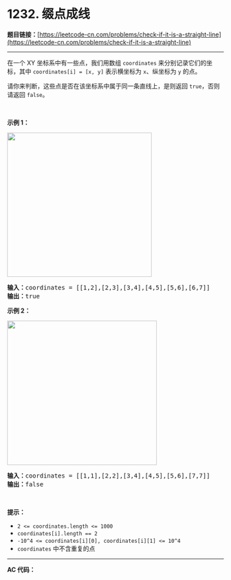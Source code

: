 # 1232. 缀点成线

**题目链接：**[https://leetcode-cn.com/problems/check-if-it-is-a-straight-line](https://leetcode-cn.com/problems/check-if-it-is-a-straight-line)

---

<div class="content__1Y2H">
 <div class="notranslate">
  <p>在一个&nbsp;XY 坐标系中有一些点，我们用数组&nbsp;<code>coordinates</code>&nbsp;来分别记录它们的坐标，其中&nbsp;<code>coordinates[i] = [x, y]</code>&nbsp;表示横坐标为 <code>x</code>、纵坐标为 <code>y</code>&nbsp;的点。</p> 
  <p>请你来判断，这些点是否在该坐标系中属于同一条直线上，是则返回 <code>true</code>，否则请返回 <code>false</code>。</p> 
  <p>&nbsp;</p> 
  <p><strong>示例 1：</strong></p> 
  <p><img style="height: 336px; width: 336px;" src="https://assets.leetcode-cn.com/aliyun-lc-upload/uploads/2019/10/19/untitled-diagram-2.jpg" alt=""></p> 
  <pre class="language-text"><strong>输入：</strong>coordinates = [[1,2],[2,3],[3,4],[4,5],[5,6],[6,7]]
<strong>输出：</strong>true
</pre> 
  <p><strong>示例 2：</strong></p> 
  <p><strong><img style="height: 336px; width: 348px;" src="https://assets.leetcode-cn.com/aliyun-lc-upload/uploads/2019/10/19/untitled-diagram-1.jpg" alt=""></strong></p> 
  <pre class="language-text"><strong>输入：</strong>coordinates = [[1,1],[2,2],[3,4],[4,5],[5,6],[7,7]]
<strong>输出：</strong>false
</pre> 
  <p>&nbsp;</p> 
  <p><strong>提示：</strong></p> 
  <ul> 
   <li><code>2 &lt;=&nbsp;coordinates.length &lt;= 1000</code></li> 
   <li><code>coordinates[i].length == 2</code></li> 
   <li><code>-10^4 &lt;=&nbsp;coordinates[i][0],&nbsp;coordinates[i][1] &lt;= 10^4</code></li> 
   <li><code>coordinates</code>&nbsp;中不含重复的点</li> 
  </ul> 
 </div>
</div>

---

**AC 代码：**

```java

```